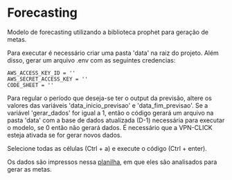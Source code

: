 # Forecasting
Modelo de forecasting utilizando a biblioteca prophet para geração de metas.

Para executar é necessário criar uma pasta 'data' na raiz do projeto. Além disso, gerar um arquivo .env com as seguintes credencias:
``` 
AWS_ACCESS_KEY_ID = ''
AWS_SECRET_ACCESS_KEY = ''
CODE_SHEET = ''
```

Para regular o período que deseja-se ter o output da previsão, altere os valores das variáveis 'data_inicio_previsao' e 'data_fim_previsao'. Se a variável 'gerar_dados' for igual a 1, então o código gerará um arquivo na pasta 'data' com a base de dados atualizada (D-1) necessária para executar o modelo, se 0 então não gerará dados. É necessário que a VPN-CLICK esteja ativada se for gerar novos dados. 

Selecione todas as células (Ctrl + a) e execute o código (Ctrl + enter). 

Os dados são impressos nessa [planilha](https://docs.google.com/spreadsheets/d/1ljGKmk6-vJcmJPYO0LkBEsbwaqSjHAMv-Oc9OTHRSyo/edit#gid=655679508), em que eles são analisados para gerar as metas.